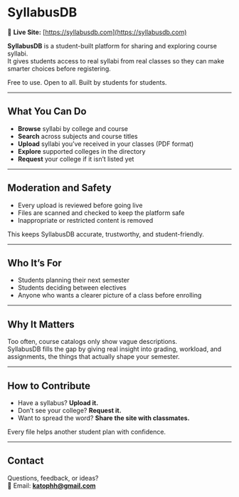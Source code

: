 # SyllabusDB

🔗 **Live Site:** [https://syllabusdb.com](https://syllabusdb.com)

**SyllabusDB** is a student-built platform for sharing and exploring course syllabi.  
It gives students access to real syllabi from real classes so they can make smarter choices before registering.  

Free to use. Open to all. Built by students for students.  

---

## What You Can Do

- **Browse** syllabi by college and course  
- **Search** across subjects and course titles  
- **Upload** syllabi you’ve received in your classes (PDF format)  
- **Explore** supported colleges in the directory  
- **Request** your college if it isn’t listed yet  

---

## Moderation and Safety

- Every upload is reviewed before going live  
- Files are scanned and checked to keep the platform safe  
- Inappropriate or restricted content is removed  

This keeps SyllabusDB accurate, trustworthy, and student-friendly.  

---

## Who It’s For

- Students planning their next semester  
- Students deciding between electives  
- Anyone who wants a clearer picture of a class before enrolling  

---

## Why It Matters

Too often, course catalogs only show vague descriptions.  
SyllabusDB fills the gap by giving real insight into grading, workload, and assignments, the things that actually shape your semester.  

---

## How to Contribute

- Have a syllabus? **Upload it.**  
- Don’t see your college? **Request it.**  
- Want to spread the word? **Share the site with classmates.**  

Every file helps another student plan with confidence.  

---

## Contact

Questions, feedback, or ideas?  
📧 Email: **katophh@gmail.com**
